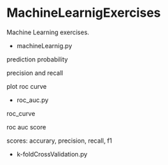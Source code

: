# MachineLearnigExercises

Machine Learning exercises.

- machineLearnig.py

prediction probability

precision and recall

plot roc curve

- roc_auc.py

roc_curve

roc auc score

scores: accurary, precision, recall, f1

- k-foldCrossValidation.py
